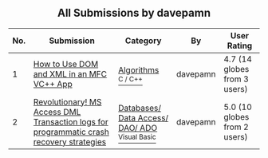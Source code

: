 ﻿<div align="center">

## All Submissions by davepamn

</div>

No.  | Submission | Category | By   | User Rating
---- | ---------- | -------- | ---- | -----------
1 | [How to Use DOM and XML in an MFC VC\+\+ App<br />](https://github.com/Planet-Source-Code/davepamn-how-to-use-dom-and-xml-in-an-mfc-vc-app__3-4410) | [Algorithms<br /><sup>C / C++</sup>](../ByCategory/algorithms__3-29.md) | davepamn | 4.7 (14 globes from 3 users)
2 | [Revolutionary\! MS Access DML Transaction logs for programmatic crash recovery strategies<br />](https://github.com/Planet-Source-Code/davepamn-revolutionary-ms-access-dml-transaction-logs-for-programmatic-crash-recovery-stra__1-42144) | [Databases/ Data Access/ DAO/ ADO<br /><sup>Visual Basic</sup>](../ByCategory/databases-data-access-dao-ado__1-6.md) | davepamn | 5.0 (10 globes from 2 users)
